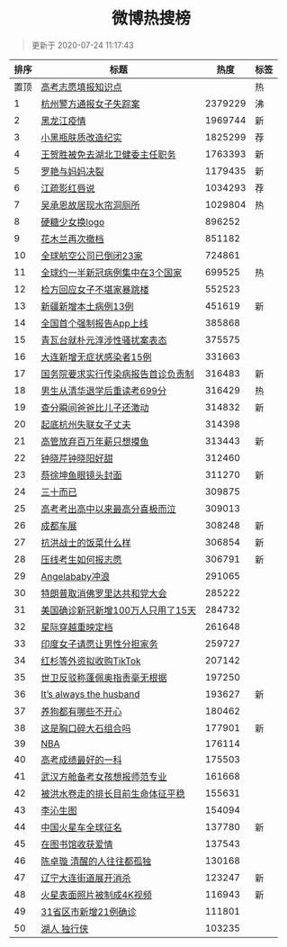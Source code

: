 <h1 align="center">微博热搜榜</h1>

> 更新于 2020-07-24 11:17:43

| 排序 | 标题                                                                                                                                                                                                                                  | 热度    | 标签 |
| ---- | ------------------------------------------------------------------------------------------------------------------------------------------------------------------------------------------------------------------------------------- | ------- | ---- |
| 置顶 | [高考志愿填报知识点](https://s.weibo.com/weibo?q=%23%E9%AB%98%E8%80%83%E5%BF%97%E6%84%BF%E5%A1%AB%E6%8A%A5%E7%9F%A5%E8%AF%86%E7%82%B9%23&Refer=new_time)                                                                              |         | 热   |
| 1    | [杭州警方通报女子失踪案](https://s.weibo.com/weibo?q=%E6%9D%AD%E5%B7%9E%E8%AD%A6%E6%96%B9%E9%80%9A%E6%8A%A5%E5%A5%B3%E5%AD%90%E5%A4%B1%E8%B8%AA%E6%A1%88&Refer=top)                                                                   | 2379229 | 沸   |
| 2    | [黑龙江疫情](https://s.weibo.com/weibo?q=%23%E9%BB%91%E9%BE%99%E6%B1%9F%E7%96%AB%E6%83%85%23&Refer=top)                                                                                                                               | 1969744 | 新   |
| 3    | [小黑瓶肤质改造纪实](https://s.weibo.comjavascript:void(0);)                                                                                                                                                                          | 1825299 | 荐   |
| 4    | [王贺胜被免去湖北卫健委主任职务](https://s.weibo.com/weibo?q=%23%E7%8E%8B%E8%B4%BA%E8%83%9C%E8%A2%AB%E5%85%8D%E5%8E%BB%E6%B9%96%E5%8C%97%E5%8D%AB%E5%81%A5%E5%A7%94%E4%B8%BB%E4%BB%BB%E8%81%8C%E5%8A%A1%23&Refer=top)                 | 1763393 | 新   |
| 5    | [罗艳与妈妈决裂](https://s.weibo.com/weibo?q=%23%E7%BD%97%E8%89%B3%E4%B8%8E%E5%A6%88%E5%A6%88%E5%86%B3%E8%A3%82%23&Refer=top)                                                                                                         | 1179435 | 新   |
| 6    | [江疏影红唇说](https://s.weibo.comjavascript:void(0);)                                                                                                                                                                                | 1034293 | 荐   |
| 7    | [吴承恩故居现水帘洞厕所](https://s.weibo.com/weibo?q=%23%E5%90%B4%E6%89%BF%E6%81%A9%E6%95%85%E5%B1%85%E7%8E%B0%E6%B0%B4%E5%B8%98%E6%B4%9E%E5%8E%95%E6%89%80%23&Refer=top)                                                             | 1029804 | 热   |
| 8    | [硬糖少女换logo](https://s.weibo.com/weibo?q=%23%E7%A1%AC%E7%B3%96%E5%B0%91%E5%A5%B3%E6%8D%A2logo%23&Refer=top)                                                                                                                       | 896252  |      |
| 9    | [花木兰再次撤档](https://s.weibo.com/weibo?q=%23%E8%8A%B1%E6%9C%A8%E5%85%B0%E5%86%8D%E6%AC%A1%E6%92%A4%E6%A1%A3%23&Refer=top)                                                                                                         | 851182  |      |
| 10   | [全球航空公司已倒闭23家](https://s.weibo.com/weibo?q=%23%E5%85%A8%E7%90%83%E8%88%AA%E7%A9%BA%E5%85%AC%E5%8F%B8%E5%B7%B2%E5%80%92%E9%97%AD23%E5%AE%B6%23&Refer=top)                                                                    | 724861  |      |
| 11   | [全球约一半新冠病例集中在3个国家](https://s.weibo.com/weibo?q=%23%E5%85%A8%E7%90%83%E7%BA%A6%E4%B8%80%E5%8D%8A%E6%96%B0%E5%86%A0%E7%97%85%E4%BE%8B%E9%9B%86%E4%B8%AD%E5%9C%A83%E4%B8%AA%E5%9B%BD%E5%AE%B6%23&Refer=top)               | 699525  | 热   |
| 12   | [检方回应女子不堪家暴跳楼](https://s.weibo.com/weibo?q=%23%E6%A3%80%E6%96%B9%E5%9B%9E%E5%BA%94%E5%A5%B3%E5%AD%90%E4%B8%8D%E5%A0%AA%E5%AE%B6%E6%9A%B4%E8%B7%B3%E6%A5%BC%23&Refer=top)                                                  | 552523  |      |
| 13   | [新疆新增本土病例13例](https://s.weibo.com/weibo?q=%23%E6%96%B0%E7%96%86%E6%96%B0%E5%A2%9E%E6%9C%AC%E5%9C%9F%E7%97%85%E4%BE%8B13%E4%BE%8B%23&Refer=top)                                                                               | 451619  | 新   |
| 14   | [全国首个强制报告App上线](https://s.weibo.com/weibo?q=%E5%85%A8%E5%9B%BD%E9%A6%96%E4%B8%AA%E5%BC%BA%E5%88%B6%E6%8A%A5%E5%91%8AApp%E4%B8%8A%E7%BA%BF&Refer=top)                                                                        | 385868  |      |
| 15   | [青瓦台就朴元淳涉性骚扰案表态](https://s.weibo.com/weibo?q=%23%E9%9D%92%E7%93%A6%E5%8F%B0%E5%B0%B1%E6%9C%B4%E5%85%83%E6%B7%B3%E6%B6%89%E6%80%A7%E9%AA%9A%E6%89%B0%E6%A1%88%E8%A1%A8%E6%80%81%23&Refer=top)                            | 375575  |      |
| 16   | [大连新增无症状感染者15例](https://s.weibo.com/weibo?q=%23%E5%A4%A7%E8%BF%9E%E6%96%B0%E5%A2%9E%E6%97%A0%E7%97%87%E7%8A%B6%E6%84%9F%E6%9F%93%E8%80%8515%E4%BE%8B%23&Refer=top)                                                         | 331663  |      |
| 17   | [国务院要求实行传染病报告首诊负责制](https://s.weibo.com/weibo?q=%E5%9B%BD%E5%8A%A1%E9%99%A2%E8%A6%81%E6%B1%82%E5%AE%9E%E8%A1%8C%E4%BC%A0%E6%9F%93%E7%97%85%E6%8A%A5%E5%91%8A%E9%A6%96%E8%AF%8A%E8%B4%9F%E8%B4%A3%E5%88%B6&Refer=top) | 316483  | 新   |
| 18   | [男生从清华退学后重读考699分](https://s.weibo.com/weibo?q=%23%E7%94%B7%E7%94%9F%E4%BB%8E%E6%B8%85%E5%8D%8E%E9%80%80%E5%AD%A6%E5%90%8E%E9%87%8D%E8%AF%BB%E8%80%83699%E5%88%86%23&Refer=top)                                            | 316429  | 热   |
| 19   | [查分瞬间爸爸比儿子还激动](https://s.weibo.com/weibo?q=%23%E6%9F%A5%E5%88%86%E7%9E%AC%E9%97%B4%E7%88%B8%E7%88%B8%E6%AF%94%E5%84%BF%E5%AD%90%E8%BF%98%E6%BF%80%E5%8A%A8%23&Refer=top)                                                  | 314832  | 新   |
| 20   | [起底杭州失联女子丈夫](https://s.weibo.com/weibo?q=%23%E8%B5%B7%E5%BA%95%E6%9D%AD%E5%B7%9E%E5%A4%B1%E8%81%94%E5%A5%B3%E5%AD%90%E4%B8%88%E5%A4%AB%23&Refer=top)                                                                        | 314398  |      |
| 21   | [高管放弃百万年薪只想摸鱼](https://s.weibo.com/weibo?q=%23%E9%AB%98%E7%AE%A1%E6%94%BE%E5%BC%83%E7%99%BE%E4%B8%87%E5%B9%B4%E8%96%AA%E5%8F%AA%E6%83%B3%E6%91%B8%E9%B1%BC%23&Refer=top)                                                  | 313443  | 新   |
| 22   | [钟晓芹钟晓阳好甜](https://s.weibo.com/weibo?q=%23%E9%92%9F%E6%99%93%E8%8A%B9%E9%92%9F%E6%99%93%E9%98%B3%E5%A5%BD%E7%94%9C%23&Refer=top)                                                                                              | 312460  |      |
| 23   | [蔡徐坤鱼眼镜头封面](https://s.weibo.com/weibo?q=%23%E8%94%A1%E5%BE%90%E5%9D%A4%E9%B1%BC%E7%9C%BC%E9%95%9C%E5%A4%B4%E5%B0%81%E9%9D%A2%23&Refer=top)                                                                                   | 311270  | 新   |
| 24   | [三十而已](https://s.weibo.com/weibo?q=%E4%B8%89%E5%8D%81%E8%80%8C%E5%B7%B2&Refer=top)                                                                                                                                                | 309875  |      |
| 25   | [高考考出高中以来最高分喜极而泣](https://s.weibo.com/weibo?q=%23%E9%AB%98%E8%80%83%E8%80%83%E5%87%BA%E9%AB%98%E4%B8%AD%E4%BB%A5%E6%9D%A5%E6%9C%80%E9%AB%98%E5%88%86%E5%96%9C%E6%9E%81%E8%80%8C%E6%B3%A3%23&Refer=top)                 | 309013  |      |
| 26   | [成都车展](https://s.weibo.com/weibo?q=%E6%88%90%E9%83%BD%E8%BD%A6%E5%B1%95&Refer=top)                                                                                                                                                | 308248  | 新   |
| 27   | [抗洪战士的饭菜什么样](https://s.weibo.com/weibo?q=%23%E6%8A%97%E6%B4%AA%E6%88%98%E5%A3%AB%E7%9A%84%E9%A5%AD%E8%8F%9C%E4%BB%80%E4%B9%88%E6%A0%B7%23&Refer=top)                                                                        | 306854  | 新   |
| 28   | [压线考生如何报志愿](https://s.weibo.com/weibo?q=%23%E5%8E%8B%E7%BA%BF%E8%80%83%E7%94%9F%E5%A6%82%E4%BD%95%E6%8A%A5%E5%BF%97%E6%84%BF%23&Refer=top)                                                                                   | 306791  | 新   |
| 29   | [Angelababy冲浪](https://s.weibo.com/weibo?q=%23Angelababy%E5%86%B2%E6%B5%AA%23&Refer=top)                                                                                                                                            | 291065  |      |
| 30   | [特朗普取消佛罗里达共和党大会](https://s.weibo.com/weibo?q=%23%E7%89%B9%E6%9C%97%E6%99%AE%E5%8F%96%E6%B6%88%E4%BD%9B%E7%BD%97%E9%87%8C%E8%BE%BE%E5%85%B1%E5%92%8C%E5%85%9A%E5%A4%A7%E4%BC%9A%23&Refer=top)                            | 285222  |      |
| 31   | [美国确诊新冠新增100万人只用了15天](https://s.weibo.com/weibo?q=%23%E7%BE%8E%E5%9B%BD%E7%A1%AE%E8%AF%8A%E6%96%B0%E5%86%A0%E6%96%B0%E5%A2%9E100%E4%B8%87%E4%BA%BA%E5%8F%AA%E7%94%A8%E4%BA%8615%E5%A4%A9%23&Refer=top)                  | 284732  |      |
| 32   | [星际穿越重映定档](https://s.weibo.com/weibo?q=%23%E6%98%9F%E9%99%85%E7%A9%BF%E8%B6%8A%E9%87%8D%E6%98%A0%E5%AE%9A%E6%A1%A3%23&Refer=top)                                                                                              | 261648  |      |
| 33   | [印度女子请愿让男性分担家务](https://s.weibo.com/weibo?q=%23%E5%8D%B0%E5%BA%A6%E5%A5%B3%E5%AD%90%E8%AF%B7%E6%84%BF%E8%AE%A9%E7%94%B7%E6%80%A7%E5%88%86%E6%8B%85%E5%AE%B6%E5%8A%A1%23&Refer=top)                                       | 259727  |      |
| 34   | [红杉等外资拟收购TikTok](https://s.weibo.com/weibo?q=%E7%BA%A2%E6%9D%89%E7%AD%89%E5%A4%96%E8%B5%84%E6%8B%9F%E6%94%B6%E8%B4%ADTikTok&Refer=top)                                                                                        | 207142  |      |
| 35   | [世卫反驳称蓬佩奥指责毫无根据](https://s.weibo.com/weibo?q=%E4%B8%96%E5%8D%AB%E5%8F%8D%E9%A9%B3%E7%A7%B0%E8%93%AC%E4%BD%A9%E5%A5%A5%E6%8C%87%E8%B4%A3%E6%AF%AB%E6%97%A0%E6%A0%B9%E6%8D%AE&Refer=top)                                  | 197250  |      |
| 36   | [It’s always the husband](https://s.weibo.com/weibo?q=It%E2%80%99s%20always%20the%20husband&Refer=top)                                                                                                                                | 193627  | 新   |
| 37   | [养狗都有哪些不开心](https://s.weibo.com/weibo?q=%23%E5%85%BB%E7%8B%97%E9%83%BD%E6%9C%89%E5%93%AA%E4%BA%9B%E4%B8%8D%E5%BC%80%E5%BF%83%23&Refer=top)                                                                                   | 180462  |      |
| 38   | [这是胸口碎大石组合吗](https://s.weibo.com/weibo?q=%E8%BF%99%E6%98%AF%E8%83%B8%E5%8F%A3%E7%A2%8E%E5%A4%A7%E7%9F%B3%E7%BB%84%E5%90%88%E5%90%97&Refer=top)                                                                              | 177901  | 新   |
| 39   | [NBA](https://s.weibo.com/weibo?q=NBA&Refer=top)                                                                                                                                                                                      | 176114  |      |
| 40   | [高考成绩最好的一科](https://s.weibo.com/weibo?q=%23%E9%AB%98%E8%80%83%E6%88%90%E7%BB%A9%E6%9C%80%E5%A5%BD%E7%9A%84%E4%B8%80%E7%A7%91%23&Refer=top)                                                                                   | 175503  |      |
| 41   | [武汉方舱备考女孩想报师范专业](https://s.weibo.com/weibo?q=%E6%AD%A6%E6%B1%89%E6%96%B9%E8%88%B1%E5%A4%87%E8%80%83%E5%A5%B3%E5%AD%A9%E6%83%B3%E6%8A%A5%E5%B8%88%E8%8C%83%E4%B8%93%E4%B8%9A&Refer=top)                                  | 161668  |      |
| 42   | [被洪水卷走的排长目前生命体征平稳](https://s.weibo.com/weibo?q=%23%E8%A2%AB%E6%B4%AA%E6%B0%B4%E5%8D%B7%E8%B5%B0%E7%9A%84%E6%8E%92%E9%95%BF%E7%9B%AE%E5%89%8D%E7%94%9F%E5%91%BD%E4%BD%93%E5%BE%81%E5%B9%B3%E7%A8%B3%23&Refer=top)      | 155631  |      |
| 43   | [李沁生图](https://s.weibo.com/weibo?q=%23%E6%9D%8E%E6%B2%81%E7%94%9F%E5%9B%BE%23&Refer=top)                                                                                                                                          | 154094  |      |
| 44   | [中国火星车全球征名](https://s.weibo.com/weibo?q=%E4%B8%AD%E5%9B%BD%E7%81%AB%E6%98%9F%E8%BD%A6%E5%85%A8%E7%90%83%E5%BE%81%E5%90%8D&Refer=top)                                                                                         | 137780  | 新   |
| 45   | [在图书馆收获爱情](https://s.weibo.com/weibo?q=%23%E5%9C%A8%E5%9B%BE%E4%B9%A6%E9%A6%86%E6%94%B6%E8%8E%B7%E7%88%B1%E6%83%85%23&Refer=top)                                                                                              | 137543  |      |
| 46   | [陈卓璇 清醒的人往往都孤独](https://s.weibo.com/weibo?q=%E9%99%88%E5%8D%93%E7%92%87%20%E6%B8%85%E9%86%92%E7%9A%84%E4%BA%BA%E5%BE%80%E5%BE%80%E9%83%BD%E5%AD%A4%E7%8B%AC&Refer=top)                                                    | 130168  |      |
| 47   | [辽宁大连街道展开消杀](https://s.weibo.com/weibo?q=%E8%BE%BD%E5%AE%81%E5%A4%A7%E8%BF%9E%E8%A1%97%E9%81%93%E5%B1%95%E5%BC%80%E6%B6%88%E6%9D%80&Refer=top)                                                                              | 123247  | 新   |
| 48   | [火星表面照片被制成4K视频](https://s.weibo.com/weibo?q=%E7%81%AB%E6%98%9F%E8%A1%A8%E9%9D%A2%E7%85%A7%E7%89%87%E8%A2%AB%E5%88%B6%E6%88%904K%E8%A7%86%E9%A2%91&Refer=top)                                                               | 116943  | 新   |
| 49   | [31省区市新增21例确诊](https://s.weibo.com/weibo?q=31%E7%9C%81%E5%8C%BA%E5%B8%82%E6%96%B0%E5%A2%9E21%E4%BE%8B%E7%A1%AE%E8%AF%8A&Refer=top)                                                                                            | 111801  |      |
| 50   | [湖人 独行侠](https://s.weibo.com/weibo?q=%E6%B9%96%E4%BA%BA%20%E7%8B%AC%E8%A1%8C%E4%BE%A0&Refer=top)                                                                                                                                 | 103235  |      |
